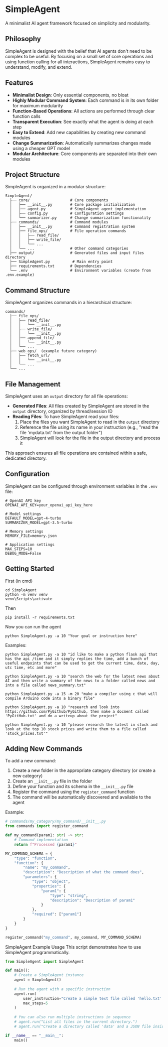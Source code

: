 # SimpleAgent

A minimalist AI agent framework focused on simplicity and modularity.

## Philosophy

SimpleAgent is designed with the belief that AI agents don't need to be complex to be useful. By focusing on a small set of core operations and using function calling for all interactions, SimpleAgent remains easy to understand, modify, and extend.

## Features

- **Minimalist Design**: Only essential components, no bloat
- **Highly Modular Command System**: Each command is in its own folder for maximum modularity
- **Function-Based Operations**: All actions are performed through clear function calls
- **Transparent Execution**: See exactly what the agent is doing at each step
- **Easy to Extend**: Add new capabilities by creating new command modules
- **Change Summarization**: Automatically summarizes changes made using a cheaper GPT model
- **Modular Architecture**: Core components are separated into their own modules

## Project Structure

SimpleAgent is organized in a modular structure:

```
SimpleAgent/
  ├── core/                  # Core components
  │   ├── __init__.py        # Core package initialization
  │   ├── agent.py           # SimpleAgent agent implementation
  │   ├── config.py          # Configuration settings
  │   └── summarizer.py      # Change summarization functionality
  ├── commands/              # Command modules
  │   ├── __init__.py        # Command registration system
  │   ├── file_ops/          # File operation commands
  │   │   ├── read_file/
  │   │   ├── write_file/
  │   │   └── ...
  │   └── ...                # Other command categories
  ├── output/                # Generated files and input files directory
  ├── SimpleAgent.py          # Main entry point
  ├── requirements.txt       # Dependencies
  └── .env                   # Environment variables (create from .env.example)
```

## Command Structure

SimpleAgent organizes commands in a hierarchical structure:

```
commands/
  ├── file_ops/
  │   ├── read_file/
  │   │   └── __init__.py
  │   ├── write_file/
  │   │   └── __init__.py
  │   ├── append_file/
  │   │   └── __init__.py
  │   └── ...
  ├── web_ops/  (example future category)
  │   ├── fetch_url/
  │   │   └── __init__.py
  │   └── ...
  └── ...
```

## File Management

SimpleAgent uses an `output` directory for all file operations:

- **Generated Files**: All files created by SimpleAgent are stored in the `output` directory, organized by thread/session ID
- **Reading Files**: To have SimpleAgent read your files:
  1. Place the files you want SimpleAgent to read in the `output` directory
  2. Reference the file using its name in your instruction (e.g., "read the file 'mydata.txt' from the output folder")
  3. SimpleAgent will look for the file in the output directory and process it

This approach ensures all file operations are contained within a safe, dedicated directory.

## Configuration

SimpleAgent can be configured through environment variables in the `.env` file:

```
# OpenAI API key
OPENAI_API_KEY=your_openai_api_key_here

# Model settings
DEFAULT_MODEL=gpt-4-turbo
SUMMARIZER_MODEL=gpt-3.5-turbo

# Memory settings
MEMORY_FILE=memory.json

# Application settings
MAX_STEPS=10
DEBUG_MODE=False
```

## Getting Started

First (in cmd)
```
cd SimpleAgent 
python -m venv venv
venv\Scripts\activate
```

Then
```
pip install -r requirements.txt
```

Now you can run the agent
```
python SimpleAgent.py -a 10 "Your goal or instruction here"
```

Examples:
```
python SimpleAgent.py -a 10 "id like to make a python flask api that has the api /time and it simply replies the time, add a bunch of useful endpoints that can be used to get the current time, date, day, utc time, etc and more"
```

```
python SimpleAgent.py -a 10 "search the web for the latest news about AI and then write a summary of the news to a folder called news and into a file called news_summary.txt"
```

```
python SimpleAgent.py -a 15 -m 20 "make a compiler using c that will compile Arduino code into a binary file"
```

```
python SimpleAgent.py -a 10 "research and look into https://github.com/PyGithub/PyGithub, then make a docment called 'PyGitHub.txt' and do a writeup about the project"
```

```
python SimpleAgent.py -a 10 "please research the latest in stock and look at the top 10 stock prices and write them to a file called 'stock_prices.txt'"
```


## Adding New Commands

To add a new command:

1. Create a new folder in the appropriate category directory (or create a new category)
2. Create an `__init__.py` file in the folder
3. Define your function and its schema in the `__init__.py` file
4. Register the command using the `register_command` function
5. The command will be automatically discovered and available to the agent

Example:

```python
# commands/my_category/my_command/__init__.py
from commands import register_command

def my_command(param1: str) -> str:
    # Command implementation
    return f"Processed {param1}"

MY_COMMAND_SCHEMA = {
    "type": "function",
    "function": {
        "name": "my_command",
        "description": "Description of what the command does",
        "parameters": {
            "type": "object",
            "properties": {
                "param1": {
                    "type": "string",
                    "description": "Description of param1"
                }
            },
            "required": ["param1"]
        }
    }
}

register_command("my_command", my_command, MY_COMMAND_SCHEMA)
```


SimpleAgent Example Usage
This script demonstrates how to use SimpleAgent programmatically.

```python
from SimpleAgent import SimpleAgent

def main():
    # Create a SimpleAgent instance
    agent = SimpleAgent()
    
    # Run the agent with a specific instruction
    agent.run(
        user_instruction="Create a simple text file called 'hello.txt' with the content 'Hello, World!' and then read it back.",
        max_steps=5
    )
    
    # You can also run multiple instructions in sequence
    # agent.run("List all files in the current directory.")
    # agent.run("Create a directory called 'data' and a JSON file inside it.")

if __name__ == "__main__":
    main() 
```